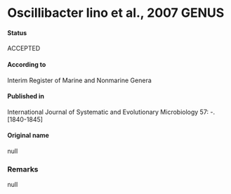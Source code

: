 # Oscillibacter Iino et al., 2007 GENUS

#### Status
ACCEPTED

#### According to
Interim Register of Marine and Nonmarine Genera

#### Published in
International Journal of Systematic and Evolutionary Microbiology 57: -. [1840-1845]

#### Original name
null

### Remarks
null